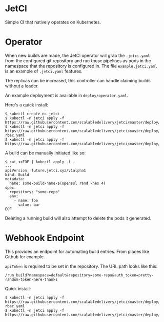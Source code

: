 # JetCI
Simple CI that natively operates on Kubernetes.

# Operator
When new builds are made, the JetCI operator will grab the `.jetci.yaml` from the configured git repository and run those pipelines as pods in the namespace that the repository is configured in. The file `example.jetci.yaml` is an example of `.jetci.yaml` features.

The replicas can be increased, this controller can handle claiming builds without a leader.

An example deployment is available in `deploy/operator.yaml`.

Here's a quick install:
```
$ kubectl create ns jetci
$ kubectl -n jetci apply -f https://raw.githubusercontent.com/scalabledelivery/jetci/master/deploy/crds.yaml
$ kubectl -n jetci apply -f https://raw.githubusercontent.com/scalabledelivery/jetci/master/deploy/operator-rbac.yaml
$ kubectl -n jetci apply -f https://raw.githubusercontent.com/scalabledelivery/jetci/master/deploy/operator.yaml
```

A build can be manually initiated like so:
```
$ cat <<EOF | kubectl apply -f -
---
apiVersion: future.jetci.xyz/v1alpha1
kind: Build
metadata:
  name: some-build-name-$(openssl rand -hex 4)
spec:
  repository: "some-repo"
  env:
    - name: foo
      value: bar
EOF
```

Deleting a running build will also attempt to delete the pods it generated.

# Webhook Endpoint
This provides an endpoint for automating build entries. From places like Github for example.

`apiToken` is required to be set in the repository. The URL path looks like this:
```
/run_build?namespace=default&repository=some-repo&auth_token=pretty-random-token-here-thanks
```

Quick install:
```
$ kubectl -n jetci apply -f https://raw.githubusercontent.com/scalabledelivery/jetci/master/deploy/webhook-rbac.yaml
$ kubectl -n jetci apply -f https://raw.githubusercontent.com/scalabledelivery/jetci/master/deploy/webhook.yaml
```